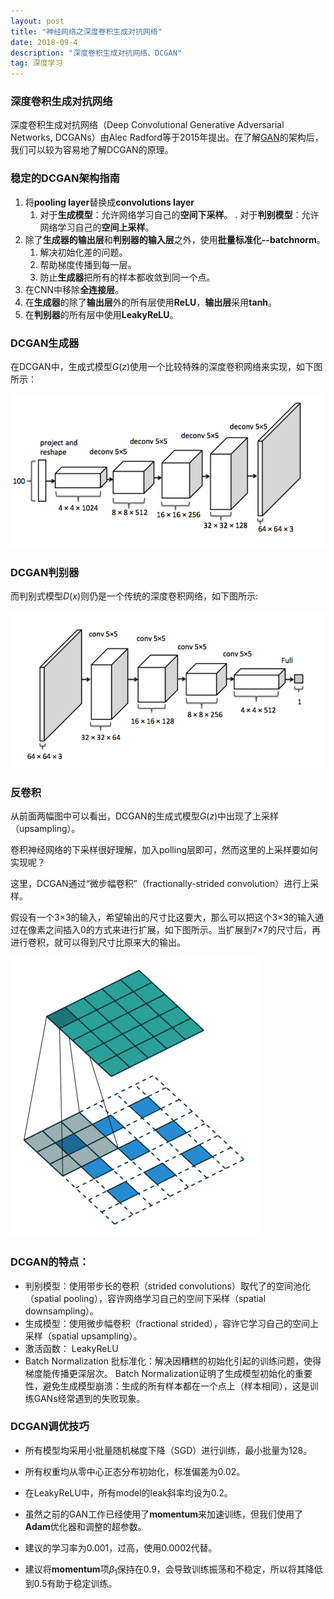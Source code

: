```yaml
---
layout: post
title: "神经网络之深度卷积生成对抗网络"
date: 2018-09-4
description: "深度卷积生成对抗网络、DCGAN"
tag: 深度学习
---
```


### 深度卷积生成对抗网络

深度卷积生成对抗网络（Deep Convolutional Generative Adversarial Networks, DCGANs）由Alec Radford等于2015年提出。在了解[GAN](https://sevenold.github.io/2018/09/DL-GAN/)的架构后，我们可以较为容易地了解DCGAN的原理。

### 稳定的DCGAN架构指南

1. 将**pooling layer**替换成**convolutions layer**
   1. 对于**生成模型**：允许网络学习自己的**空间下采样**。
   	. 对于**判别模型**：允许网络学习自己的**空间上采样**。	
2. 除了**生成器的输出层**和**判别器的输入层**之外，使用**批量标准化--batchnorm**。
   1. 解决初始化差的问题。
   2. 帮助梯度传播到每一层。
   3. 防止**生成器**把所有的样本都收敛到同一个点。
3. 在CNN中移除**全连接层**。
4. 在**生成器**的除了**输出层**外的所有层使用**ReLU**，**输出层**采用**tanh**。
5. 在**判别器**的所有层中使用**LeakyReLU**。



### DCGAN生成器

在DCGAN中，生成式模型$G(z)$使用一个比较特殊的深度卷积网络来实现，如下图所示：

![images](/images/dl/119.png)

### DCGAN判别器

而判别式模型$D(x)$则仍是一个传统的深度卷积网络，如下图所示:

![images](/images/dl/120.png)

### 反卷积

从前面两幅图中可以看出，DCGAN的生成式模型$G(z)$中出现了上采样（upsampling）。

卷积神经网络的下采样很好理解，加入polling层即可，然而这里的上采样要如何实现呢？

这里，DCGAN通过“微步幅卷积”（fractionally-strided convolution）进行上采样。

假设有一个3×3的输入，希望输出的尺寸比这要大，那么可以把这个3×3的输入通过在像素之间插入0的方式来进行扩展，如下图所示。当扩展到7×7的尺寸后，再进行卷积，就可以得到尺寸比原来大的输出。

![images](/images/dl/121.gif)



### DCGAN的特点：

- 判别模型：使用带步长的卷积（strided convolutions）取代了的空间池化（spatial pooling），容许网络学习自己的空间下采样（spatial downsampling）。
- 生成模型：使用微步幅卷积（fractional strided），容许它学习自己的空间上采样（spatial upsampling）。
- 激活函数： LeakyReLU
- Batch Normalization 批标准化：解决因糟糕的初始化引起的训练问题，使得梯度能传播更深层次。 Batch Normalization证明了生成模型初始化的重要性，避免生成模型崩溃：生成的所有样本都在一个点上（样本相同），这是训练GANs经常遇到的失败现象。



### DCGAN调优技巧

- 所有模型均采用小批量随机梯度下降（SGD）进行训练，最小批量为128。

- 所有权重均从零中心正态分布初始化，标准偏差为0.02。

- 在LeakyReLU中，所有model的leak斜率均设为0.2。

- 虽然之前的GAN工作已经使用了**momentum**来加速训练，但我们使用了**Adam**优化器和调整的超参数。

- 建议的学习率为0.001，过高，使用0.0002代替。

- 建议将**momentum**项$β_1$保持在0.9，会导致训练振荡和不稳定，所以将其降低到0.5有助于稳定训练。



